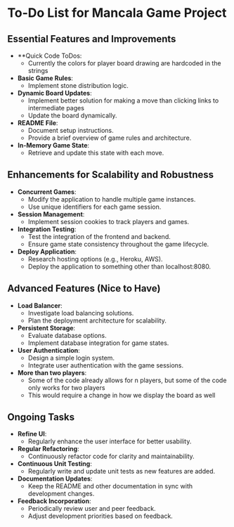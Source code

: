 # To-Do List for Mancala Game Project

## Essential Features and Improvements
- **Quick Code ToDos:
  - Currently the colors for player board drawing are hardcoded in the strings
- **Basic Game Rules**: 
  - Implement stone distribution logic.
- **Dynamic Board Updates**:
  - Implement better solution for making a move than clicking links to intermediate pages
  - Update the board dynamically.
- **README File**:
  - Document setup instructions.
  - Provide a brief overview of game rules and architecture.
- **In-Memory Game State**:
  - Retrieve and update this state with each move.

## Enhancements for Scalability and Robustness
- **Concurrent Games**:
  - Modify the application to handle multiple game instances.
  - Use unique identifiers for each game session.
- **Session Management**:
  - Implement session cookies to track players and games.
- **Integration Testing**:
  - Test the integration of the frontend and backend.
  - Ensure game state consistency throughout the game lifecycle.
- **Deploy Application**:
  - Research hosting options (e.g., Heroku, AWS).
  - Deploy the application to something other than localhost:8080.

## Advanced Features (Nice to Have)
- **Load Balancer**:
  - Investigate load balancing solutions.
  - Plan the deployment architecture for scalability.
- **Persistent Storage**:
  - Evaluate database options.
  - Implement database integration for game states.
- **User Authentication**:
  - Design a simple login system.
  - Integrate user authentication with the game sessions.
- **More than two players**:
  - Some of the code already allows for n players, but some of the code only works for two players
  - This would require a change in how we display the board as well

## Ongoing Tasks
- **Refine UI**:
  - Regularly enhance the user interface for better usability.
- **Regular Refactoring**:
  - Continuously refactor code for clarity and maintainability.
- **Continuous Unit Testing**:
  - Regularly write and update unit tests as new features are added.
- **Documentation Updates**:
  - Keep the README and other documentation in sync with development changes.
- **Feedback Incorporation**:
  - Periodically review user and peer feedback.
  - Adjust development priorities based on feedback.
